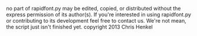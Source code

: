 no part of rapidfont.py may be edited, copied, or distributed without the express permission of its author(s). If you're interested in using rapidfont.py or contributing to its development feel free to contact us. We're not mean, the script just isn't finished yet. 
copyright 2013 Chris Henkel

